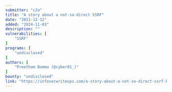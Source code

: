 ```yaml
---
submitter: "c2a"
title: "A story about a not-so-direct SSRF"
date: "2021-12-12"
added: "2024-11-03"
description: ""
vulnerabilities: [
    "SSRF"
]
programs: [
    "undisclosed"
]
authors: [
    "Preetham Bomma (@cyber01_)"
]
bounty: "undisclosed"
link: "https://infosecwriteups.com/a-story-about-a-not-so-direct-ssrf-b2b98e128af0"
---
```




